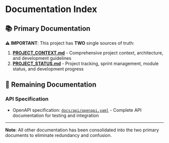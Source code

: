 # Documentation Index

## 📚 **Primary Documentation**

**⚠️ IMPORTANT**: This project has **TWO** single sources of truth:

1. **[PROJECT_CONTEXT.md](../PROJECT_CONTEXT.md)** - Comprehensive project context, architecture, and development guidelines
2. **[PROJECT_STATUS.md](../PROJECT_STATUS.md)** - Project tracking, sprint management, module status, and development progress

## 📁 **Remaining Documentation**

### **API Specification**
- OpenAPI specification: [`docs/api/openapi.yaml`](./api/openapi.yaml) - Complete API documentation for testing and integration

---

**Note**: All other documentation has been consolidated into the two primary documents to eliminate redundancy and confusion.

